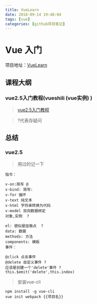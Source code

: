```yaml
---
title: VueLearn
date: 2018-09-14 19:48:04
tags: [vue]
categories: [github项目笔记]
---
```


# Vue 入门
项目地址：[VueLearn](https://github.com/DemoorBug/VueLearn)
## 课程大纲
### vue2.5入门教程(vueshili (vue实例) )
>[vue2.5入门教程](https://www.imooc.com/video/16987)

> ?代表存疑问
<!-- more -->

## 总结
### vue2.5
> 用过的记一下

```vue
指令：

v-on:简写 @
v-bind: 简写:
v-for 循环
v-text 纯文本
v-html 字符串转换为代码
v-model 双向数据绑定
对象,实例  ?

el: 貌似是挂载点  ?
data: 数据
methods: 方法
components: 模板
事件：

@click 点击事件
@delete 自定义事件 ?
应该是创建一个'delete'事件 ?
this.$emit('delete',this.index)
```
>安装vue-cli

```
npm install -g vue-cli
vue init webpack {{项目名}}
```